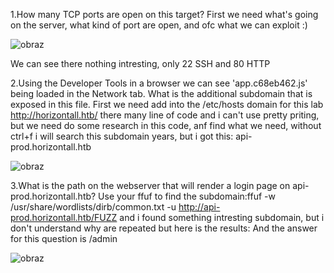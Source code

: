 1.How many TCP ports are open on this target?
First we need what's going on the server, what kind of port are open, and ofc what we can exploit :)

![obraz](https://github.com/Anogota/Horizontall/assets/143951834/d1e38600-c18b-4fb1-aa05-fd37479be271)

We can see there nothing intresting, only 22 SSH and 80 HTTP

2.Using the Developer Tools in a browser we can see 'app.c68eb462.js' being loaded in the Network tab. What is the additional subdomain that is exposed in this file.
First we need add into the /etc/hosts domain for this lab http://horizontall.htb/ there many line of code and i can't use pretty priting, but we need do some research in this code, anf find what we need, without ctrl+f i will search this subdomain years, but i got this: api-prod.horizontall.htb

![obraz](https://github.com/Anogota/Horizontall/assets/143951834/9037ec80-7ef5-4f85-91d2-be61a8df48c4)

3.What is the path on the webserver that will render a login page on api-prod.horizontall.htb?
Use your ffuf to find the subdomain:ffuf -w /usr/share/wordlists/dirb/common.txt -u http://api-prod.horizontall.htb/FUZZ
and i found something intresting subdomain, but i don't understand why are repeated but here is the results:
And the answer for this question is /admin 

![obraz](https://github.com/Anogota/Horizontall/assets/143951834/b324deb9-960d-4b41-acc3-09f588ffa0ef)
